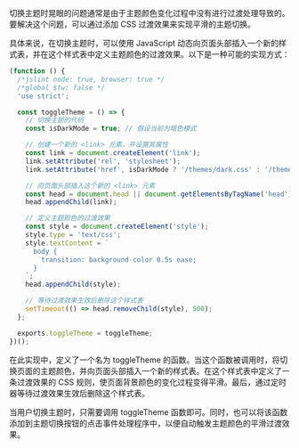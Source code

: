 切换主题时晃眼的问题通常是由于主题颜色变化过程中没有进行过渡处理导致的。要解决这个问题，可以通过添加 CSS 过渡效果来实现平滑的主题切换。

具体来说，在切换主题时，可以使用 JavaScript 动态向页面头部插入一个新的样式表，并在这个样式表中定义主题颜色的过渡效果。以下是一种可能的实现方式：

```javascript
(function () {
  /*jslint node: true, browser: true */
  /*global $tw: false */
  'use strict';

  const toggleTheme = () => {
    // 切换主题的代码
    const isDarkMode = true; // 假设当前为暗色模式

    // 创建一个新的 <link> 元素，并设置其属性
    const link = document.createElement('link');
    link.setAttribute('rel', 'stylesheet');
    link.setAttribute('href', isDarkMode ? '/themes/dark.css' : '/themes/light.css');

    // 向页面头部插入这个新的 <link> 元素
    const head = document.head || document.getElementsByTagName('head')[0];
    head.appendChild(link);

    // 定义主题颜色的过渡效果
    const style = document.createElement('style');
    style.type = 'text/css';
    style.textContent = `
      body {
        transition: background-color 0.5s ease;
      }
    `;
    head.appendChild(style);

    // 等待过渡效果生效后删除这个样式表
    setTimeout(() => head.removeChild(style), 500);
  };

  exports.toggleTheme = toggleTheme;
})();
```

在此实现中，定义了一个名为 toggleTheme 的函数。当这个函数被调用时，将切换页面的主题颜色，并向页面头部插入一个新的样式表。在这个样式表中定义了一条过渡效果的 CSS 规则，使页面背景颜色的变化过程变得平滑。最后，通过定时器等待过渡效果生效后删除这个样式表。

当用户切换主题时，只需要调用 toggleTheme 函数即可。同时，也可以将该函数添加到主题切换按钮的点击事件处理程序中，以便自动触发主题颜色的平滑过渡效果。